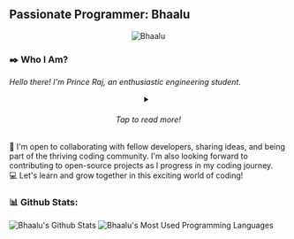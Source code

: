 <h2 style="align-self: center;">Passionate Programmer: Bhaalu</h2>
<p align="center"><img src="https://komarev.com/ghpvc/?username=Bhaalu-69" alt="Bhaalu"></p>

### ✒️ Who I Am?
<span style="font-style: italic;">Hello there! I'm Prince Raj, an enthusiastic engineering student.</span>
<details>
    <summary align="center"><h6>Tap to read more!</h6></summary><br>
    <p>💻 <span style="font-style: italic;">I recently embarked on my coding journey, and I'm passionate about learning
            and exploring the world of programming. Every day, I'm amazed by the possibilities and the impact that code
            can have in shaping our world.</span></p>
    <p>🎓 <span style="font-style: italic;">Currently in the early stages of my engineering degree, I'm eager to develop
            a strong foundation in coding and programming. I'm focusing on learning various programming languages and
            frameworks.</span></p>
    <p>🌟 <span style="font-style: italic;">I believe in the power of continuous learning and growth. While I may be a
            beginner, I'm dedicated to honing my skills and expanding my knowledge through personal projects and online
            resources. I'm excited about the challenges and opportunities that lie ahead.</span></p>
    <p>
</details>
🚀 I'm open to collaborating with fellow developers, sharing ideas, and being part of the thriving coding community. I'm also looking forward to contributing to open-source projects as I progress in my coding journey. <br>
💻 Let's learn and grow together in this exciting world of coding!


### 📊 Github Stats:
<picture>
    <source
        srcset="https://github-readme-stats.vercel.app/api?username=Bhaalu-69&theme=midnight-purple&show_icons=true&rank_icon=github&hide=prs,issues"
        media="(prefers-color-scheme: dark)" />
    <source
        srcset="https://github-readme-stats.vercel.app/api?username=Bhaalu-69&theme=swift&show_icons=true&border_color=000000&rank_icon=github&hide=prs,issues"
        media="(prefers-color-scheme: light), (prefers-color-scheme: no-preference)" />
    <img src="https://github-readme-stats.vercel.app/api?username=Bhaalu-69&theme=midnight-purple&show_icons=true&hide=prs,issues"
        alt="Bhaalu's Github Stats">
</picture>
<picture>
    <source srcset="https://github-readme-stats.vercel.app/api/top-langs/?username=Bhaalu-69&theme=midnight-purple"
        media="(prefers-color-scheme: dark)" />
    <source srcset="https://github-readme-stats.vercel.app/api/top-langs/?username=Bhaalu-69&border_color=000000&theme=swift"
        media="(prefers-color-scheme: light), (prefers-color-scheme: no-preference)" />
    <img src="https://github-readme-stats.vercel.app/api/top-langs/?username=Bhaalu-69&theme=midnight-purple"
        alt="Bhaalu's Most Used Programming Languages" />
</picture>